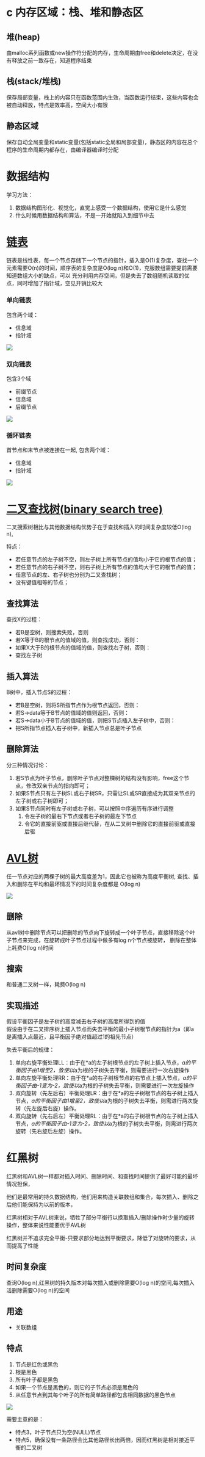 # c 内存区域：栈、堆和静态区
## 堆(heap)
由malloc系列函数或new操作符分配的内存，生命周期由free和delete决定，在没有释放之前一致存在，知道程序结束

## 栈(stack/堆栈)
保存局部变量，栈上的内容只在函数范围内生效，当函数运行结束，这些内容也会被自动释放，特点是效率高，空间大小有限

## 静态区域
保存自动全局变量和static变量(包括static全局和局部变量)，静态区的内容在总个程序的生命周期内都存在，由编译器编译时分配


# 数据结构
学习方法：
1. 数据结构图形化、视觉化，直觉上感受一个数据结构，使用它是什么感觉
2. 什么时候用数据结构和算法，不是一开始就陷入到细节中去

# [链表](https://zh.wikipedia.org/wiki/%E9%93%BE%E8%A1%A8#%E5%9D%97%E7%8A%B6%E9%93%BE%E8%A1%A8)
链表是线性表，每一个节点存储下一个节点的指针，插入是O(1)复杂度，查找一个元素需要O(n)的时间，顺序表的复杂度是O(log n)和O(1)，克服数组需要提前需要知道数组大小的缺点，可以
充分利用内存空间，但是失去了数组随机读取的优点，同时增加了指针域，空见开销比较大

### 单向链表
包含两个域：
- 信息域
- 指针域
  
![](./assert/Singly-linked-list.svg)

### 双向链表
包含3个域
- 前缀节点
- 信息域
- 后缀节点

![](./assert/Doubly-linked-list.svg)

### 循环链表
首节点和末节点被连接在一起, 包含两个域：
- 信息域
- 指针域

![](./assert/Circularly-linked-list.svg)


# [二叉查找树(binary search tree)](https://zh.wikipedia.org/wiki/%E4%BA%8C%E5%85%83%E6%90%9C%E5%B0%8B%E6%A8%B9)
二叉搜索树相比与其他数据结构优势子在于查找和插入的时间复杂度较低O(log n),

特点：
- 若任意节点的左子树不空，则左子树上所有节点的值均小于它的根节点的值；
- 若任意节点的右子树不空，则右子树上所有节点的值均大于它的根节点的值；
- 任意节点的左、右子树也分别为二叉查找树；
- 没有键值相等的节点；

## 查找算法
查找X的过程：
- 若B是空树，则搜索失败，否则
- 若X等于B的根节点的值域的值，则查找成功，否则：
- 如果X大于B的根节点的值域的值，则查找右子树，否则：
- 查找左子树

## 插入算法
B树中，插入节点S的过程：
- 若B是空树，则将S所指节点作为根节点返回，否则：
- 若S->data等于B节点的值域的值则返回，否则：
- 若S->data小于B节点的值域的值，则把S节点插入左子树中，否则：
- 把S所指节点插入右子树中，新插入节点总是叶子节点

## 删除算法
分三种情况讨论：
1. 若S节点为叶子节点，删除叶子节点对整棵树的结构没有影响，free这个节点，修改双亲节点的指向即可；
2. 如果S节点只有左子树SL或右子树SR，只需让SL或SR直接成为其双亲节点的左子树或右子树即可；
3. 如果S节点同时有左子树或右子树，可以按照中序遍历有序进行调整
   1. 令左子树的最右下节点或者右子树的最左下节点
   2. 令它的直接前驱或直接后继代替，在从二叉树中删除它的直接前驱或直接后驱

# [AVL树](https://zh.wikipedia.org/wiki/AVL%E6%A0%91)
任一节点对应的两棵子树的最大高度差为1，因此它也被称为高度平衡树, 查找、插入和删除在平均和最坏情况下的时间复杂度都是 O(log n)

![](./assert/Tree_Rebalancing.png)

## 删除
从avl树中删除节点可以把删除的节点向下旋转成一个叶子节点，直接移除这个叶子节点来完成，在旋转成叶子节点过程中做多有log n个节点被旋转， 删除在整体上耗费O(log n)时间

## 搜索
和普通二叉树一样，耗费O(log n)

## 实现描述
假设平衡因子是左子树的高度减去右子树的高度所得到的值\
假设由于在二叉排序树上插入节点而失去平衡的最小子树根节点的指针为a（即a是离插入点最近，且平衡因子绝对值超过1的祖先节点）

失去平衡后的规律：
1. 单向右旋平衡处理LL：由于在*a的左子树根节点的左子树上插入节点，*a的平衡因子由1增至2，致使以*a为根的子树失去平衡，则需要进行一次右旋操作
2. 单向左旋平衡处理RR：由于在*a的右子树根节点的右节点上插入节点，*a的平衡因子由-1变为-2，致使以*a为根的子树失去平衡，则需要进行一次左旋操作
3. 双向旋转（先左后右）平衡处理LR：由于在*a的左子树根节点的右子树上插入节点，*a的平衡因子由1增至2，致使以*a为根的子树失去平衡，则需进行两次旋转（先左旋后右旋）操作。
4. 双向旋转（先右后左）平衡处理RL：由于在*a的右子树根节点的左子树上插入节点，*a的平衡因子由-1变为-2，致使以*a为根的子树失去平衡，则需进行两次旋转（先右旋后左旋）操作。

# 红黑树
红黑树和AVL树一样都对插入时间、删除时间、和查找时间提供了最好可能的最坏情况担保，

他们是最常用的持久数据结构，他们用来构造关联数组和集合，每次插入、删除之后他们能保持为以前的版本，

红黑树相对于AVL树来说，牺牲了部分平衡行以换取插入/删除操作时少量的旋转操作，整体来说性能要优于AVL树

红黑树并不追求完全平衡-只要求部分地达到平衡要求，降低了对旋转的要求，从而提高了性能

## 时间复杂度
查询O(log n),红黑树的持久版本对每次插入或删除需要O(log n)的空间,每次插入活删除需要O(log n)的空间

## 用途
- 关联数组

## 特点

1. 节点是红色或黑色
2. 根是黑色
3. 所有叶子都是黑色
4. 如果一个节点是黑色的，则它的子节点必须是黑色的
5. 从任意节点到其每个叶子的所有简单路径都包含相同数据的黑色节点

![](./assert/Red-black_tree_example.svg)

需要主意的是：
- 特点3，叶子节点只为空(NULL)节点
- 特点5，确保没有一条路径会比其他路径长出两倍，因而红黑树是相对接近平衡的二叉树

